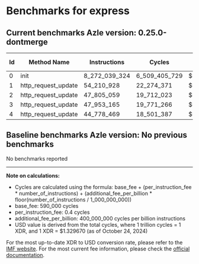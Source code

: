 # Benchmarks for express

## Current benchmarks Azle version: 0.25.0-dontmerge

| Id  | Method Name         | Instructions  | Cycles        | USD           | USD/Million Calls |
| --- | ------------------- | ------------- | ------------- | ------------- | ----------------- |
| 0   | init                | 8_272_039_324 | 6_509_405_729 | $0.0086553615 | $8_655.36         |
| 1   | http_request_update | 54_210_928    | 22_274_371    | $0.0000296176 | $29.61            |
| 2   | http_request_update | 47_805_059    | 19_712_023    | $0.0000262105 | $26.21            |
| 3   | http_request_update | 47_953_165    | 19_771_266    | $0.0000262893 | $26.28            |
| 4   | http_request_update | 44_778_469    | 18_501_387    | $0.0000246007 | $24.60            |

## Baseline benchmarks Azle version: No previous benchmarks

No benchmarks reported

---

**Note on calculations:**

- Cycles are calculated using the formula: base_fee + (per_instruction_fee \* number_of_instructions) + (additional_fee_per_billion \* floor(number_of_instructions / 1_000_000_000))
- base_fee: 590_000 cycles
- per_instruction_fee: 0.4 cycles
- additional_fee_per_billion: 400_000_000 cycles per billion instructions
- USD value is derived from the total cycles, where 1 trillion cycles = 1 XDR, and 1 XDR = $1.329670 (as of October 24, 2024)

For the most up-to-date XDR to USD conversion rate, please refer to the [IMF website](https://www.imf.org/external/np/fin/data/rms_sdrv.aspx).
For the most current fee information, please check the [official documentation](https://internetcomputer.org/docs/current/developer-docs/gas-cost#execution).

